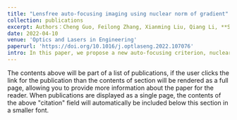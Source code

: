 ```yaml
---
title: "Lensfree auto-focusing imaging using nuclear norm of gradient"
collection: publications
excerpt: Authors：Cheng Guo, Feilong Zhang, Xianming Liu, Qiang Li, **Shenghao Zheng**, Jiubin Tan,Zhengjun Liu and Weibo Wang
date: 2022-04-10
venue: 'Optics and Lasers in Engineering'
paperurl: 'https://doi.org/10.1016/j.optlaseng.2022.107076'
intro: In this paper, we propose a new auto-focusing criterion, nuclear norm of gradient (NoG), realizing a robust lensfree auto-focusing.
---
```


The contents above will be part of a list of publications, if the user clicks the link for the publication than the contents of section will be rendered as a full page, allowing you to provide more information about the paper for the reader. When publications are displayed as a single page, the contents of the above "citation" field will automatically be included below this section in a smaller font.
